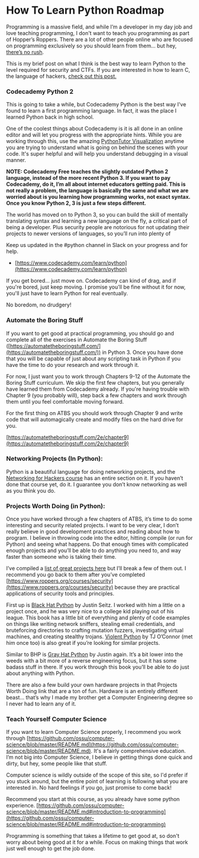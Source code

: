 # How To Learn Python Roadmap

Programming is a massive field, and while I’m a developer in my day job and love teaching programming, I don't want to teach you programming as part of Hopper’s Roppers. There are a lot of other people online who are focused on programming exclusively so you should learn from them… but hey, [there’s no rush](http://norvig.com/21-days.html). 

This is my brief post on what I think is the best way to learn Python to the level required for security and CTFs. If you are interested in how to learn C, the language of hackers, [check out this post.](https://www.hoppersroppers.org/roadmap/training/c.html)


### Codecademy Python 2

This is going to take a while, but Codecademy Python is the best way I've found to learn a first programming language. In fact, it was the place I learned Python back in high school.

One of the coolest things about Codecademy is it is all done in an online editor and will let you progress with the appropriate hints. While you are working through this, use the amazing [PythonTutor Visualization](http://www.pythontutor.com/visualize.html#mode=edit) anytime you are trying to understand what is going on behind the scenes with your code. It's super helpful and will help you understand debugging in a visual manner.

**NOTE: Codecademy Free teaches the slightly outdated Python 2 language, instead of the more recent Python 3. If you want to pay Codecademy, do it, I’m all about internet educators getting paid. This is not really a problem, the language is basically the same and what we are worried about is you learning how programming works, not exact syntax. Once you know Python 2, 3 is just a few steps different.**

The world has moved on to Python 3, so you can build the skill of mentally translating syntax and learning a new language on the fly, a critical part of being a developer. Plus security people are notorious for not updating their projects to newer versions of languages, so you’ll run into plenty of 

Keep us updated in the #python channel in Slack on your progress and for help.

* [https://www.codecademy.com/learn/python](https://www.codecademy.com/learn/python)

If you get bored... just move on. Codecademy can kind of drag, and if you're bored, just keep moving. I promise you'll be fine without it for now, you'll just have to learn Python for real eventually.

No boredom, no drudgery!


### Automate the Boring Stuff 

If you want to get good at practical programming, you should go and complete all of the exercises in Automate the Boring Stuff ([https://automatetheboringstuff.com/](https://automatetheboringstuff.com/)) in Python 3. Once you have done that you will be capable of just about any scripting task in Python if you have the time to do your research and work through it.

For now, I just want you to work through Chapters 9-12 of the Automate the Boring Stuff curriculum. We skip the first few chapters, but you generally have learned them from Codecademy already. If you're having trouble with Chapter 9 (you probably will), step back a few chapters and work through them until you feel comfortable moving forward.

For the first thing on ATBS you should work through Chapter 9 and write code that will automagically create and modify files on the hard drive for you.

[https://automatetheboringstuff.com/2e/chapter9](https://automatetheboringstuff.com/2e/chapter9)

### Networking Projects (In Python):

Python is a beautiful language for doing networking projects, and the [Networking for Hackers course](https://www.roppers.org/courses/networking) has an entire section on it. If you haven’t done that course yet, do it. I guarantee you don’t know networking as well as you think you do. 


### Projects Worth Doing (in Python):

Once you have worked through a few chapters of ATBS, it’s time to do some interesting and security related projects. I want to be very clear, I don’t really believe in good development practices and reading about how to program. I believe in throwing code into the editor, hitting compile (or run for Python) and seeing what happens. Do that enough times with complicated enough projects and you’ll be able to do anything you need to, and way faster than someone who is taking their time. 

I’ve compiled a [list of great projects here](https://www.hoppersroppers.org/library/interestingProjects.html) but I’ll break a few of them out. I recommend you go back to them after you’ve completed [https://www.roppers.org/courses/security](https://www.roppers.org/courses/security) because they are practical applications of security tools and principles. 

First up is [Black Hat Python](https://nostarch.com/black-hat-python2E) by Justin Seitz. I worked with him a little on a project once, and he was very nice to a college kid playing out of his league. This book has a little bit of everything and plenty of code examples on things like writing network sniffers, stealing email credentials, and bruteforcing directories to crafting mutation fuzzers, investigating virtual machines, and creating stealthy trojans. [Violent Python](https://www.amazon.com/Violent-Python-Cookbook-Penetration-Engineers/dp/1597499579) by TJ O’Connor (met him once too) is also great if you’re looking for similar projects.

Similar to BHP is [Gray Hat Python](https://nostarch.com/ghpython.htm) by Justin again. It’s a bit lower into the weeds with a bit more of a reverse engineering focus, but it has some badass stuff in there. If you work through this book you’ll be able to do just about anything with Python. 

There are also a few build your own hardware projects in that Projects Worth Doing link that are a ton of fun. Hardware is an entirely different beast… that’s why I made my brother get a Computer Engineering degree so I never had to learn any of it.


### Teach Yourself Computer Science 

If you want to learn Computer Science properly, I recommend you work through [https://github.com/ossu/computer-science/blob/master/README.md](https://github.com/ossu/computer-science/blob/master/README.md). It's a fairly comprehensive education. I’m not big into Computer Science, I believe in getting things done quick and dirty, but hey, some people like that stuff. 

Computer science is wildly outside of the scope of this site, so I'd prefer if you stuck around, but the entire point of learning is following what you are interested in. No hard feelings if you go, just promise to come back! 

Recommend you start at this course, as you already have some python experience. [https://github.com/ossu/computer-science/blob/master/README.md#introduction-to-programming](https://github.com/ossu/computer-science/blob/master/README.md#introduction-to-programming)

Programming is something that takes a lifetime to get good at, so don't worry about being good at it for a while. Focus on making things that work just well enough to get the job done.

